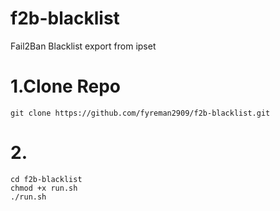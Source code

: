 # f2b-blacklist
Fail2Ban Blacklist export from ipset

# 1.Clone Repo
```shell
git clone https://github.com/fyreman2909/f2b-blacklist.git
```

# 2.
```shell
cd f2b-blacklist
chmod +x run.sh
./run.sh
```
